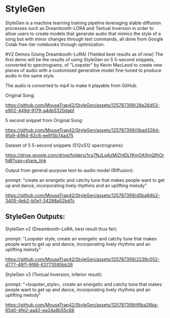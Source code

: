 # StyleGen
StyleGen is a machine learning training pipeline leveraging stable diffusion processes such as Dreambooth-LORA and Textual Inversion in order to allow users to create models that generate audio that mimics the style of a song but with minor changes through text commands, all done from Google Colab free-tier notebooks through optimization.

#V2 Demos (Using Dreambooth-LoRA) (Yielded best results as of now) 
The first demo will be the results of using StyleGen on 5 5-second snippets, converted to spectrograms, of "Loopster" by Kevin MacLeod to create new pieces of audio with a customized generative model fine-tuned to produce audio in the same style. 

The audio is converted to mp4 to make it playable from GitHub.

Original Song: 

https://github.com/MouseTrap42/StyleGen/assets/125787399/28a26d53-e902-449d-9179-a4db5320dabf

5 second snippet from Original Song:

https://github.com/MouseTrap42/StyleGen/assets/125787399/0bad326d-8fa9-4984-82c6-ee915b74ad75



Dataset of 5 5-second snippets (512x512 spectrograms): 

https://drive.google.com/drive/folders/1cs7NJLqAzMjZhtDLfKmOA1lmQfhOrfqB?usp=share_link



Output from general-purpose text-to-audio model (Riffusion):

prompt: "create an energetic and catchy tune that makes people want to get up and dance, incorporating lively rhythms and an uplifting melody" 


https://github.com/MouseTrap42/StyleGen/assets/125787399/d5ba94b2-3405-4eb2-b0e1-34288a52bd7c


## StyleGen Outputs:

StyleGen v2 (Dreambooth-LoRA, best result thus far):

prompt: "Loopster style, create an energetic and catchy tune that makes people want to get up and dance, incorporating lively rhythms and an uplifting melody" 

https://github.com/MouseTrap42/StyleGen/assets/125787399/2239c052-d777-48f1-9f88-63773585bb26



StyleGen v3 (Textual Inversion, inferior result):

prompt: "<loopster_style>, create an energetic and catchy tune that makes people want to get up and dance, incorporating lively rhythms and an uplifting melody"

https://github.com/MouseTrap42/StyleGen/assets/125787399/6fba26ba-65d0-4fe2-aa42-ea24a8b55c68










